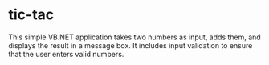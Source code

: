 # tic-tac
This simple VB.NET application takes two numbers as input, adds them, and displays the result in a message box. It includes input validation to ensure that the user enters valid numbers.
